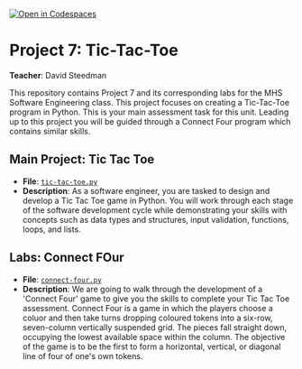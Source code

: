 [![Open in Codespaces](https://classroom.github.com/assets/launch-codespace-7f7980b617ed060a017424585567c406b6ee15c891e84e1186181d67ecf80aa0.svg)](https://classroom.github.com/open-in-codespaces?assignment_repo_id=14555151)
# Project 7: Tic-Tac-Toe

**Teacher**: David Steedman

This repository contains Project 7 and its corresponding labs for the MHS Software Engineering class. This project focuses on creating a Tic-Tac-Toe program in Python. This is your main assessment task for this unit.
Leading up to this project you will be guided through a Connect Four program which contains similar skills.

## Main Project: Tic Tac Toe
- **File**: [`tic-tac-toe.py`](tic-tac-toe.py)
- **Description**: As a software engineer, you are tasked to design and develop a Tic Tac Toe game in Python. You will work through each stage of the software development cycle while demonstrating your skills with concepts such as data types and structures, input validation, functions, loops, and lists.

## Labs: Connect FOur
- **File**: [`connect-four.py`](connect-four.py)
- **Description**: We are going to walk through the development of a 'Connect Four' game to give you the skills to complete your Tic Tac Toe assessment. Connect Four is a game in which the players choose a coluor and then take turns dropping coloured tokens into a six-row, seven-column vertically suspended grid. The pieces fall straight down, occupying the lowest available space within the column. The objective of the game is to be the first to form a horizontal, vertical, or diagonal line of four of one's own tokens.